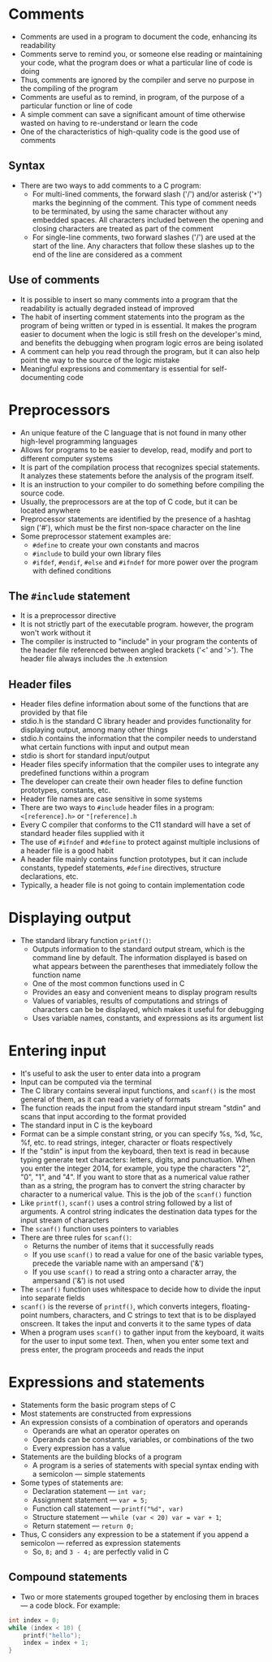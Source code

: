 # Comments
- Comments are used in a program to document the code, enhancing its readability
- Comments serve to remind you, or someone else reading or maintaining your code, what the program does or what a particular line of code is doing
- Thus, comments are ignored by the compiler and serve no purpose in the compiling of the program
- Comments are useful as to remind, in program, of the purpose of a particular function or line of code
- A simple comment can save a significant amount of time otherwise wasted on having to re-understand or learn the code
- One of the characteristics of high-quality code is the good use of comments
## Syntax
- There are two ways to add comments to a C program:
	- For multi-lined comments, the forward slash ('/') and/or asterisk ('`*`')  marks the beginning of the comment. This type of comment needs to be terminated, by using the same character without any embedded spaces. All characters included between the opening and closing characters are treated as part of the comment
	- For single-line comments, two forward slashes ('/') are used at the start of the line. Any characters that follow these slashes up to the end of the line are considered as a comment
## Use of comments
- It is possible to insert so many comments into a program that the readability is actually degraded instead of improved
- The habit of inserting comment statements into the program as the program of being written or typed in is essential. It makes the program easier to document when the logic is still fresh on the developer's mind, and benefits the debugging when program logic erros are being isolated
- A comment can help you read through the program, but it can also help point the way to the source of the logic mistake
- Meaningful expressions and commentary is essential for self-documenting code
# Preprocessors
- An unique feature of the C language that is not found in many other high-level programming languages
- Allows for programs to be easier to develop, read, modify and port to different computer systems
- It is part of the compilation process that recognizes special statements. It analyzes these statements before the analysis of the program itself.
- It is an instruction to your compiler to do something before compiling the source code.
- Usually, the preprocessors are at the top of C code, but it can be located anywhere
- Preprocessor statements are identified by the presence of a hashtag sign ('#'), which must be the first non-space character on the line
- Some preprocessor statement examples are:
	- `#define` to create your own constants and macros
	- `#include` to build your own library files
	- `#ifdef`, `#endif`, `#else` and `#ifndef` for more power over the program with defined conditions
## The `#include` statement
- It is a preprocessor directive
- It is not strictly part of the executable program. however, the program won't work without it
- The compiler is instructed to "include" in your program the contents of the header file referenced between angled brackets ('<' and '>'). The header file always includes the .h extension
## Header files
- Header files define information about some of the functions that are provided by that file
- stdio.h is the standard C library header and provides functionality for displaying output, among many other things
- stdio.h contains the information that the compiler needs to understand what certain functions with input and output mean
- stdio is short for standard input/output
- Header files specify information that the compiler uses to integrate any predefined functions within a program
- The developer can create their own header files to define function prototypes, constants, etc.
- Header file names are case sensitive in some systems
- There are two ways to `#include` header files in a program: `<[reference].h>` or `"[reference].h`
- Every C compiler that conforms to the C11 standard will have a set of standard header files supplied with it
- The use of `#ifndef` and `#define` to protect against multiple inclusions of a header file is a good habit
- A header file mainly contains function prototypes, but it can include constants, typedef statements,  `#define` directives, structure declarations, etc.
- Typically, a header file is not going to contain implementation code
# Displaying output
- The standard library function `printf()`: 
	- Outputs information to the standard output stream, which is the command line by default. The information displayed is based on what appears between the parentheses that immediately follow the function name
	- One of the most common functions used in C
	- Provides an easy and convenient means to display program results
	- Values of variables, results of computations and strings of characters can be be displayed, which makes it useful for debugging
	- Uses variable names, constants, and expressions as its argument list
# Entering input
- It's useful to ask the user to enter data into a program
- Input can be computed via the terminal
- The C library contains several input functions, and `scanf()` is the most general of them, as it can read a variety of formats
- The function reads the input from the standard input stream "stdin" and scans that input according to the format provided
- The standard input in C is the keyboard
- Format can be a simple constant string, or you can specify %s, %d, %c, %f, etc. to read strings, integer, character or floats respectively
- If the "stdin" is input from the keyboard, then text is read in because typing generate text characters: letters, digits, and punctuation. When you enter the integer 2014, for example, you type the characters "2", "0", "1", and "4". If you want to store that as a numerical value rather than as a string, the program has to convert the string character by character to a numerical value. This is the job of the `scanf()` function
- Like `printf()`, `scanf()` uses a control string followed by a list of arguments. A control string indicates the destination data types for the input stream of characters
- The `scanf()` function uses pointers to variables
- There are three rules for `scanf()`:
	- Returns the number of items that it successfully reads
	- If you use `scanf()` to read a value for one of the basic variable types, precede the variable name with an ampersand ('&')
	- If you use `scanf()` to read a string onto a character array,  the ampersand ('&') is not used
- The `scanf()` function uses whitespace to decide how to divide the input into separate fields
- `scanf()` is the reverse of `printf()`, which converts integers, floating-point numbers, characters, and C strings to text that is to be displayed onscreen. It takes the input and converts it to the same types of data
- When a program uses `scanf()` to gather input from the keyboard, it waits for the user to input some text. Then, when you enter some text and press enter, the program proceeds and reads the input
# Expressions and statements
- Statements form the basic program steps of C
- Most statements are constructed from expressions
- An expression consists of a combination of operators and operands
	- Operands are what an operator operates on
	- Operands can be constants, variables, or combinations of the two
	- Every expression has a value
- Statements are the building blocks of a program
	- A program is a series of statements with special syntax ending with a semicolon — simple statements 
- Some types of statements are:
	- Declaration statement — `int var;`
	- Assignment statement — `var = 5;`
	- Function call statement — `printf("%d", var)`
	- Structure statement — `while (var < 20) var = var + 1`;
	- Return statement — `return 0;`
- Thus, C considers any expression to be a statement if you append a semicolon — referred as expression statements
	- So, `8;` and `3 - 4;` are perfectly valid in C
## Compound statements
- Two or more statements grouped together by enclosing them in braces — a code block. For example:
```C
int index = 0;
while (index < 10) {
	printf("hello");
	index = index + 1;
}
```